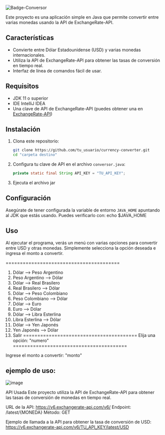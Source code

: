 ![Badge-Conversor](https://github.com/user-attachments/assets/66dc8b00-a063-4126-94d1-4347160a6786)

Este proyecto es una aplicación simple en Java que permite convertir entre varias monedas usando la API de ExchangeRate-API.

## Características

- Convierte entre Dólar Estadounidense (USD) y varias monedas internacionales.
- Utiliza la API de ExchangeRate-API para obtener las tasas de conversión en tiempo real.
- Interfaz de línea de comandos fácil de usar.

## Requisitos

- JDK 11 o superior
- IDE IntelliJ IDEA
- Una clave de API de ExchangeRate-API (puedes obtener una en [ExchangeRate-API](https://www.exchangerate-api.com/))

## Instalación

1. Clona este repositorio:
    ```sh
    git clone https://github.com/tu_usuario/currency-converter.git
    cd "carpeta destino"
    ```

2. Configura tu clave de API en el archivo `conversor.java`:
    ```java
    private static final String API_KEY = "TU_API_KEY";
    ```

3. Ejecuta el archivo jar

## Configuración

Asegúrate de tener configurada la variable de entorno `JAVA_HOME` apuntando al JDK que estás usando. Puedes verificarlo con:
echo $JAVA_HOME

## Uso

Al ejecutar el programa, verás un menú con varias opciones para convertir entre USD y otras monedas. Simplemente selecciona la opción deseada e ingresa el monto a convertir.

========================================
 1) Dólar --> Peso Argentino
 2) Peso Argentino --> Dólar
 3) Dólar --> Real Brasilero
 4) Real Brasilero --> Dólar
 5) Dólar --> Peso Colombiano
 6) Peso Colombiano --> Dólar
 7) Dólar --> Euro
 8) Euro --> Dólar
 9) Dólar --> Libra Esterlina
10) Libra Esterlina --> Dólar
11) Dólar --> Yen Japonés
12) Yen Japonés --> Dólar
13) Salir
========================================
Elija una opción: "numero"
========================================
  
Ingrese el monto a convertir: "monto"

## ejemplo de uso:


![image](https://github.com/user-attachments/assets/17516bab-9787-4e72-a434-a08591556f53)

API Usada
Este proyecto utiliza la API de ExchangeRate-API para obtener las tasas de conversión de monedas en tiempo real.

URL de la API: https://v6.exchangerate-api.com/v6/
Endpoint: /latest/{MONEDA}
Método: GET

Ejemplo de llamada a la API para obtener la tasa de conversión de USD:
https://v6.exchangerate-api.com/v6/TU_API_KEY/latest/USD
